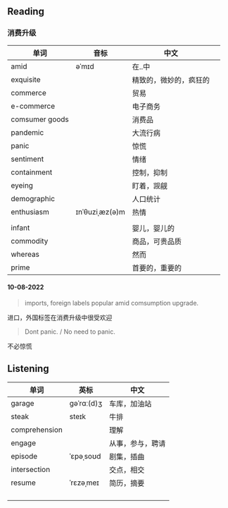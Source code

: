 ## Reading

### 消费升级

| 单词           | 音标           | 中文                   |      |
| -------------- | -------------- | ---------------------- | ---- |
| amid           | əˈmɪd          | 在..中                 |      |
| exquisite      |                | 精致的，微妙的，疯狂的 |      |
| commerce       |                | 贸易                   |      |
| e-commerce     |                | 电子商务               |      |
| comsumer goods |                | 消费品                 |      |
| pandemic       |                | 大流行病               |      |
| panic          |                | 惊慌                   |      |
| sentiment      |                | 情绪                   |      |
| containment    |                | 控制，抑制             |      |
| eyeing         |                | 盯着，觊觎             |      |
| demographic    |                | 人口统计               |      |
| enthusiasm     | ɪnˈθuziˌæz(ə)m | 热情                   |      |
|                |                |                        |      |
| infant         |                | 婴儿，婴儿的           |      |
| commodity      |                | 商品，可贵品质         |      |
| whereas        |                | 然而                   |      |
| prime          |                | 首要的，重要的         |      |



#### 10-08-2022

> imports, foreign labels popular amid comsumption upgrade.

进口，外国标签在消费升级中很受欢迎

> Dont panic. / No need to panic.

不必惊慌







## Listening

| 单词          | 英标       | 中文             |
| ------------- | ---------- | ---------------- |
| garage        | ɡəˈrɑː(d)ʒ | 车库，加油站     |
| steak         | steɪk      | 牛排             |
| comprehension |            | 理解             |
| engage        |            | 从事，参与，聘请 |
| episode       | ˈɛpəˌsoʊd  | 剧集，插曲       |
| intersection  |            | 交点，相交       |
| resume        | ˈrɛzəˌmeɪ  | 简历，摘要       |
|               |            |                  |
|               |            |                  |
|               |            |                  |
|               |            |                  |





























